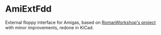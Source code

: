 # AmiExtFdd

External floppy interface for Amigas, based on [RomanWorkshop's project](http://romanworkshop.blutu.pl/elec/amiextfdd2.htm) with minor improvements, redone in KiCad.
